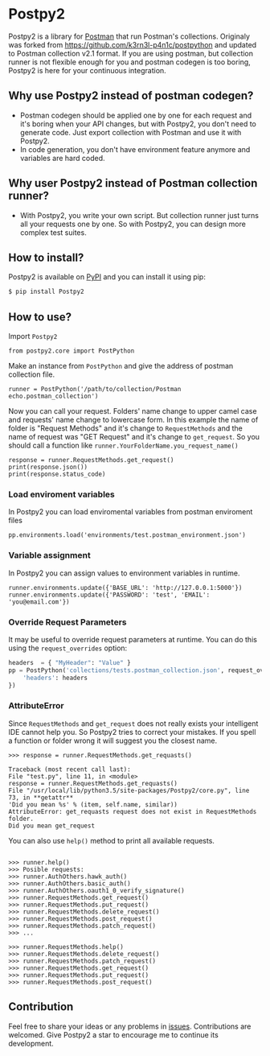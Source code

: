 # Postpy2

Postpy2 is a library for [Postman](https://www.getpostman.com/) that run Postman's collections. Originaly was forked from https://github.com/k3rn3l-p4n1c/postpython and updated to Postman collection v2.1 format.
If you are using postman, but collection runner is not flexible enough for you and postman codegen is too boring,
Postpy2 is here for your continuous integration.

## Why use Postpy2 instead of postman codegen?

- Postman codegen should be applied one by one for each request and it's boring when your API changes,
  but with Postpy2, you don't need to generate code.
  Just export collection with Postman and use it with Postpy2.
- In code generation, you don't have environment feature anymore and variables are hard coded.

## Why user Postpy2 instead of Postman collection runner?

- With Postpy2, you write your own script. But collection runner just turns all your requests one by one.
  So with Postpy2, you can design more complex test suites.

## How to install?

Postpy2 is available on [PyPI](https://pypi.python.org/pypi?name=Postpy2&version=0.0.1&:action=display)
and you can install it using pip:

```bash
$ pip install Postpy2
```

## How to use?

Import `Postpy2`

```$python
from postpy2.core import PostPython
```

Make an instance from `PostPython` and give the address of postman collection file.

```$python
runner = PostPython('/path/to/collection/Postman echo.postman_collection')
```

Now you can call your request. Folders' name change to upper camel case and requests' name change to lowercase form.
In this example the name of folder is "Request Methods" and it's change to `RequestMethods` and the name of request was
"GET Request" and it's change to `get_request`. So you should call a function like `runner.YourFolderName.you_request_name()`

```$python
response = runner.RequestMethods.get_request()
print(response.json())
print(response.status_code)
```

### Load enviroment variables

In Postpy2 you can load enviromental variables from postman enviroment files

```$python
pp.environments.load('environments/test.postman_environment.json')
```

### Variable assignment

In Postpy2 you can assign values to environment variables in runtime.

```$python
runner.environments.update({'BASE_URL': 'http://127.0.0.1:5000'})
runner.environments.update({'PASSWORD': 'test', 'EMAIL': 'you@email.com'})
```

### Override Request Parameters

It may be useful to override request parameters at runtime. You can do this using the `request_overrides` option: 

```python
headers  = { "MyHeader": "Value" }
pp = PostPython('collections/tests.postman_collection.json', request_overrides={
    'headers': headers
})
```

### AttributeError

Since `RequestMethods` and `get_request` does not really exists your intelligent IDE cannot help you.
So Postpy2 tries to correct your mistakes. If you spell a function or folder wrong it will suggest you the closest name.

```$python
>>> response = runner.RequestMethods.get_requasts()

Traceback (most recent call last):
File "test.py", line 11, in <module>
response = runner.RequestMethods.get_requasts()
File "/usr/local/lib/python3.5/site-packages/Postpy2/core.py", line 73, in **getattr**
'Did you mean %s' % (item, self.name, similar))
AttributeError: get_requasts request does not exist in RequestMethods folder.
Did you mean get_request

```

You can also use `help()` method to print all available requests.

```$python

>>> runner.help()
>>> Posible requests:
>>> runner.AuthOthers.hawk_auth()
>>> runner.AuthOthers.basic_auth()
>>> runner.AuthOthers.oauth1_0_verify_signature()
>>> runner.RequestMethods.get_request()
>>> runner.RequestMethods.put_request()
>>> runner.RequestMethods.delete_request()
>>> runner.RequestMethods.post_request()
>>> runner.RequestMethods.patch_request()
>>> ...

>>> runner.RequestMethods.help()
>>> runner.RequestMethods.delete_request()
>>> runner.RequestMethods.patch_request()
>>> runner.RequestMethods.get_request()
>>> runner.RequestMethods.put_request()
>>> runner.RequestMethods.post_request()

```

## Contribution

Feel free to share your ideas or any problems in [issues](https://github.com/matkapi/Postpy2/issues).
Contributions are welcomed. Give Postpy2 a star to encourage me to continue its development.
